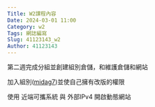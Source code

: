 ```yaml
---
Title: W2課程內容
Date: 2024-03-01 11:00
Category: w2
Tags: 網誌編寫
Slug: 41123143_w2
Author: 41123143
---
```


第二週完成分組並創建組別倉儲，和維護倉儲和網站

<!-- PELICAN_END_SUMMARY -->

加入組別([midag7])並使自己擁有改版的權限

[midag7]: https://github.com/mdecd2024/2a-midag7

使用 近端可攜系統 與 外部IPv4 開啟動態網站